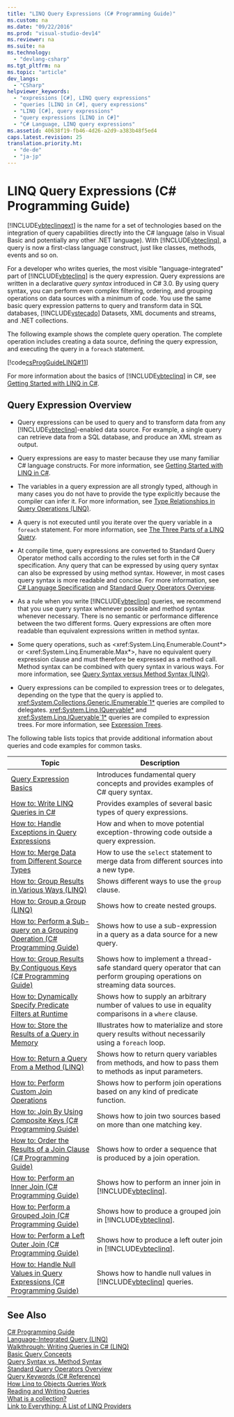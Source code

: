 ```yaml
---
title: "LINQ Query Expressions (C# Programming Guide)"
ms.custom: na
ms.date: "09/22/2016"
ms.prod: "visual-studio-dev14"
ms.reviewer: na
ms.suite: na
ms.technology: 
  - "devlang-csharp"
ms.tgt_pltfrm: na
ms.topic: "article"
dev_langs: 
  - "CSharp"
helpviewer_keywords: 
  - "expressions [C#], LINQ query expressions"
  - "queries [LINQ in C#], query expressions"
  - "LINQ [C#], query expressions"
  - "query expressions [LINQ in C#]"
  - "C# Language, LINQ query expressions"
ms.assetid: 40638f19-fb46-4d26-a2d9-a383b48f5ed4
caps.latest.revision: 25
translation.priority.ht: 
  - "de-de"
  - "ja-jp"
---
```

# LINQ Query Expressions (C# Programming Guide)
[!INCLUDE[vbteclinqext](../vs140/includes/vbteclinqext_md.md)] is the name for a set of technologies based on the integration of query capabilities directly into the C# language (also in Visual Basic and potentially any other .NET language). With [!INCLUDE[vbteclinq](../vs140/includes/vbteclinq_md.md)], a query is now a first-class language construct, just like classes, methods, events and so on.  
  
 For a developer who writes queries, the most visible "language-integrated" part of [!INCLUDE[vbteclinq](../vs140/includes/vbteclinq_md.md)] is the query expression. Query expressions are written in a declarative *query syntax* introduced in C# 3.0. By using query syntax, you can perform even complex filtering, ordering, and grouping operations on data sources with a minimum of code. You use the same basic query expression patterns to query and transform data in SQL databases, [!INCLUDE[vstecado](../vs140/includes/vstecado_md.md)] Datasets, XML documents and streams, and .NET collections.  
  
 The following example shows the complete query operation. The complete operation includes creating a data source, defining the query expression, and executing the query in a `foreach` statement.  
  
 [!code[csProgGuideLINQ#11](../vs140/codesnippet/CSharp/linq-query-expressions--csharp-programming-guide-_1.cs)]  
  
 For more information about the basics of [!INCLUDE[vbteclinq](../vs140/includes/vbteclinq_md.md)] in C#, see [Getting Started with LINQ in C#](../vs140/getting-started-with-linq-in-csharp.md).  
  
## Query Expression Overview  
  
-   Query expressions can be used to query and to transform data from any [!INCLUDE[vbteclinq](../vs140/includes/vbteclinq_md.md)]-enabled data source. For example, a single query can retrieve data from a SQL database, and produce an XML stream as output.  
  
-   Query expressions are easy to master because they use many familiar C# language constructs. For more information, see [Getting Started with LINQ in C#](../vs140/getting-started-with-linq-in-csharp.md).  
  
-   The variables in a query expression are all strongly typed, although in many cases you do not have to provide the type explicitly because the compiler can infer it. For more information, see [Type Relationships in Query Operations (LINQ)](../vs140/type-relationships-in-linq-query-operations--csharp-.md).  
  
-   A query is not executed until you iterate over the query variable in a `foreach` statement. For more information, see [The Three Parts of a LINQ Query](../vs140/introduction-to-linq-queries--csharp-.md).  
  
-   At compile time, query expressions are converted to Standard Query Operator method calls according to the rules set forth in the C# specification. Any query that can be expressed by using query syntax can also be expressed by using method syntax. However, in most cases query syntax is more readable and concise. For more information, see [C# Language Specification](../vs140/csharp-language-specification.md) and [Standard Query Operators Overview](../vs140/standard-query-operators-overview.md).  
  
-   As a rule when you write [!INCLUDE[vbteclinq](../vs140/includes/vbteclinq_md.md)] queries, we recommend that you use query syntax whenever possible and method syntax whenever necessary. There is no semantic or performance difference between the two different forms. Query expressions are often more readable than equivalent expressions written in method syntax.  
  
-   Some query operations, such as \<xref:System.Linq.Enumerable.Count*> or \<xref:System.Linq.Enumerable.Max*>, have no equivalent query expression clause and must therefore be expressed as a method call. Method syntax can be combined with query syntax in various ways. For more information, see [Query Syntax versus Method Syntax (LINQ)](../vs140/query-syntax-and-method-syntax-in-linq--csharp-.md).  
  
-   Query expressions can be compiled to expression trees or to delegates, depending on the type that the query is applied to. <xref:System.Collections.Generic.IEnumerable`1*> queries are compiled to delegates. <xref:System.Linq.IQueryable*> and <xref:System.Linq.IQueryable`1*> queries are compiled to expression trees. For more information, see [Expression Trees](../vs140/expression-trees--csharp-and-visual-basic-.md).  
  
 The following table lists topics that provide additional information about queries and code examples for common tasks.  
  
|Topic|Description|  
|-----------|-----------------|  
|[Query Expression Basics](../vs140/query-expression-basics--csharp-programming-guide-.md)|Introduces fundamental query concepts and provides examples of C# query syntax.|  
|[How to: Write LINQ Queries in C#](../vs140/how-to--write-linq-queries-in-csharp.md)|Provides examples of several basic types of query expressions.|  
|[How to: Handle Exceptions in Query Expressions](../vs140/how-to--handle-exceptions-in-query-expressions--csharp-programming-guide-.md)|How and when to move potential exception-throwing code outside a query expression.|  
|[How to: Merge Data from Different Source Types](../vs140/how-to--populate-object-collections-from-multiple-sources--linq-.md)|How to use the `select` statement to merge data from different sources into a new type.|  
|[How to: Group Results in Various Ways (LINQ)](../vs140/how-to--group-query-results--csharp-programming-guide-.md)|Shows different ways to use the `group` clause.|  
|[How to: Group a Group (LINQ)](../vs140/how-to--create-a-nested-group--csharp-programming-guide-.md)|Shows how to create nested groups.|  
|[How to: Perform a Sub-query on a Grouping Operation (C# Programming Guide)](../vs140/how-to--perform-a-subquery-on-a-grouping-operation--csharp-programming-guide-.md)|Shows how to use a sub-expression in a query as a data source for a new query.|  
|[How to: Group Results By Contiguous Keys (C# Programming Guide)](../vs140/how-to--group-results-by-contiguous-keys--csharp-programming-guide-.md)|Shows how to implement a thread-safe standard query operator that can perform grouping operations on streaming data sources.|  
|[How to: Dynamically Specify Predicate Filters at Runtime](../vs140/how-to--dynamically-specify-predicate-filters-at-runtime--csharp-programming-guide-.md)|Shows how to supply an arbitrary number of values to use in equality comparisons in a `where` clause.|  
|[How to: Store the Results of a Query in Memory](../vs140/how-to--store-the-results-of-a-query-in-memory--csharp-programming-guide-.md)|Illustrates how to materialize and store query results without necessarily using a `foreach` loop.|  
|[How to: Return a Query From a Method (LINQ)](../vs140/how-to--return-a-query-from-a-method--csharp-programming-guide-.md)|Shows how to return query variables from methods, and how to pass them to methods as input parameters.|  
|[How to: Perform Custom Join Operations](../vs140/how-to--perform-custom-join-operations--csharp-programming-guide-.md)|Shows how to perform join operations based on any kind of predicate function.|  
|[How to: Join By Using Composite Keys (C# Programming Guide)](../vs140/how-to--join-by-using-composite-keys--csharp-programming-guide-.md)|Shows how to join two sources based on more than one matching key.|  
|[How to: Order the Results of a Join Clause (C# Programming Guide)](../vs140/how-to--order-the-results-of-a-join-clause--csharp-programming-guide-.md)|Shows how to order a sequence that is produced by a join operation.|  
|[How to: Perform an Inner Join (C# Programming Guide)](../vs140/how-to--perform-inner-joins--csharp-programming-guide-.md)|Shows how to perform an inner join in [!INCLUDE[vbteclinq](../vs140/includes/vbteclinq_md.md)].|  
|[How to: Perform a Grouped Join (C# Programming Guide)](../vs140/how-to--perform-grouped-joins--csharp-programming-guide-.md)|Shows how to produce a grouped join in [!INCLUDE[vbteclinq](../vs140/includes/vbteclinq_md.md)].|  
|[How to: Perform a Left Outer Join (C# Programming Guide)](../vs140/how-to--perform-left-outer-joins--csharp-programming-guide-.md)|Shows how to produce a left outer join in [!INCLUDE[vbteclinq](../vs140/includes/vbteclinq_md.md)].|  
|[How to: Handle Null Values in Query Expressions (C# Programming Guide)](../vs140/how-to--handle-null-values-in-query-expressions--csharp-programming-guide-.md)|Shows how to handle null values in [!INCLUDE[vbteclinq](../vs140/includes/vbteclinq_md.md)] queries.|  
  
## See Also  
 [C# Programming Guide](../vs140/csharp-programming-guide.md)   
 [Language-Integrated Query (LINQ)](../vs140/linq--language-integrated-query-.md)   
 [Walkthrough: Writing Queries in C# (LINQ)](../vs140/walkthrough--writing-queries-in-csharp--linq-.md)   
 [Basic Query Concepts](../vs140/basic-linq-query-operations--csharp-.md)   
 [Query Syntax vs. Method Syntax](../vs140/query-syntax-and-method-syntax-in-linq--csharp-.md)   
 [Standard Query Operators Overview](../vs140/standard-query-operators-overview.md)   
 [Query Keywords (C# Reference)](../vs140/query-keywords--csharp-reference-.md)   
 [How Linq to Objects Queries Work](http://go.microsoft.com/fwlink/?LinkId=112389)   
 [Reading and Writing Queries](http://go.microsoft.com/fwlink/?LinkId=112391)   
 [What is a collection?](http://go.microsoft.com/fwlink/?LinkId=112394)   
 [Link to Everything: A List of LINQ Providers](http://go.microsoft.com/fwlink/?LinkId=112411)